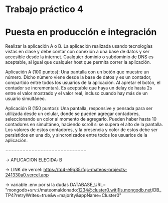 Trabajo práctico 4
==================

Puesta en producción e integración
==================================


Realizar la aplicación A o B. La aplicación realizada usando tecnologías vistas en clase y debe contar con conexión a una base de datos y ser accesible desde la internet. Cualquier dominio o subdominio de DNS es aceptable, al igual que cualquier host que permita correr la aplicación.


Aplicación A (100 puntos):
Una pantalla con un botón que muestre un número. Dicho número viene desde la base de datos y es un contador, compartido entre todos los usuarios de la aplicación. Al apretar el botón, el contador se incrementará. Es aceptable que haya un delay de hasta 2s entre el valor mostrado y el valor real, incluso cuando hay más de un usuario simultáneo.


Aplicación B (150 puntos):
Una pantalla, responsive y pensada para ser utilizada desde un celular, donde se pueden agregar contadores, seleccionando un color al momento de agregarlo. Pueden haber hasta 10 contadores en simultáneo, haciendo scroll si se supera el alto de la pantalla. Los valores de estos contadores, y la presencia y color de estos debe ser persistidos en una db, y sincronizados entre todos los usuarios de la aplicación.

============================

-> APLICACION ELEGIDA: B

-> LINK de vercel: https://tp4-e9g35rfqc-mateos-projects-241330a0.vercel.app

-> variable .env por si la dudas
   DATABASE_URL= "mongodb+srv://mateomaldonado:1234@cluster0.witj1ls.mongodb.net/DB_TP4?retryWrites=true&w=majority&appName=Cluster0"